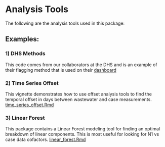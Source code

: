 # Analysis Tools
The following are the analysis tools used in this package:

## Examples:

### 1) DHS Methods
This code comes from our collaborators at the DHS and is an example of their flagging method that is used on their [dashboard](https://www.dhs.wisconsin.gov/covid-19/wastewater.htm)

### 2) Time Series Offset
This vignette demonstrates how to use offset analysis tools to find the temporal offset in days between wastewater and case measurements.
[time_series_offset.Rmd](../../docs/vignettes/time_series_offset.pdf)

### 3) Linear Forest
This package contains a Linear Forest modeling tool for finding an optimal breakdown of linear components. This is most useful for looking for N1 vs case data cofactors.
[linear_forest.Rmd](../../docs/vignettes/linear_forest.pdf)
